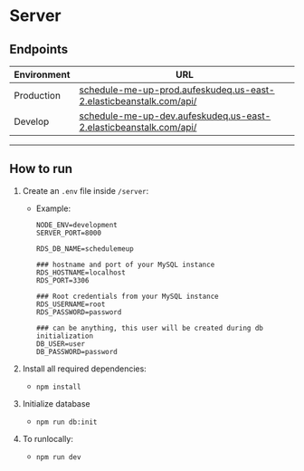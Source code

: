 # Server

## Endpoints

| Environment | URL                                                          |
| ----------- | ------------------------------------------------------------ |
| Production  | [schedule-me-up-prod.aufeskudeq.us-east-2.elasticbeanstalk.com/api/](http://schedule-me-up-prod.aufeskudeq.us-east-2.elasticbeanstalk.com/api/) |
| Develop     | [schedule-me-up-dev.aufeskudeq.us-east-2.elasticbeanstalk.com/api/](http://schedule-me-up-dev.aufeskudeq.us-east-2.elasticbeanstalk.com/api/) |

---


## How to run
1. Create an `.env` file inside `/server`:

   - Example:
        ```
        NODE_ENV=development
        SERVER_PORT=8000
        
        RDS_DB_NAME=schedulemeup
        
        ### hostname and port of your MySQL instance
        RDS_HOSTNAME=localhost
        RDS_PORT=3306
        
        ### Root credentials from your MySQL instance
        RDS_USERNAME=root
        RDS_PASSWORD=password
        
        ### can be anything, this user will be created during db initialization
        DB_USER=user
        DB_PASSWORD=password
        ```

2. Install all required dependencies:
   -  `npm install`

3. Initialize database
   - `npm run db:init`
4. To runlocally:
   - `npm run dev`